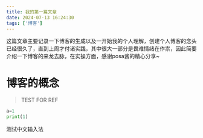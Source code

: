 ```yaml
---
title: 我的第一篇文章
date: 2024-07-13 16:24:30
tags: ['博客']
---
```

这篇文章主要记录一下博客的生成以及一开始我的个人理解，创建个人博客的念头已经很久了，直到上周才付诸实践，其中很大一部分是畏难情绪在作祟，因此简要介绍一下博客的来龙去脉，在实操方面，感谢posa酱的精心分享~
# 博客的概念


> TEST FOR REF
``` python
a=1
print(1)
```
测试中文输入法

